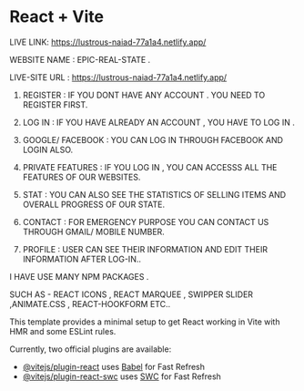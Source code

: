 # React + Vite
LIVE LINK:   https://lustrous-naiad-77a1a4.netlify.app/


 WEBSITE NAME : EPIC-REAL-STATE .

 LIVE-SITE URL : https://lustrous-naiad-77a1a4.netlify.app/



 <FEATURES>

 1. REGISTER : IF YOU DONT HAVE ANY ACCOUNT . YOU NEED TO REGISTER FIRST.

 2. LOG IN    : IF YOU HAVE ALREADY AN ACCOUNT , YOU HAVE TO LOG IN .

 3. GOOGLE/ FACEBOOK : YOU CAN LOG IN THROUGH FACEBOOK AND LOGIN ALSO.

 4. PRIVATE FEATURES : IF YOU LOG IN , YOU CAN ACCESSS ALL THE FEATURES OF OUR WEBSITES.

 5. STAT : YOU CAN ALSO SEE THE STATISTICS OF SELLING ITEMS AND OVERALL PROGRESS OF OUR STATE.

 6. CONTACT : FOR EMERGENCY PURPOSE YOU CAN CONTACT US THROUGH GMAIL/ MOBILE NUMBER.

 7. PROFILE : USER CAN SEE THEIR INFORMATION AND EDIT THEIR INFORMATION AFTER LOG-IN..



 <NPM PACKAGE>

 I HAVE USE MANY NPM PACKAGES .

 SUCH AS - REACT ICONS , REACT MARQUEE , SWIPPER SLIDER ,ANIMATE.CSS , REACT-HOOKFORM ETC..

This template provides a minimal setup to get React working in Vite with HMR and some ESLint rules.

Currently, two official plugins are available:

- [@vitejs/plugin-react](https://github.com/vitejs/vite-plugin-react/blob/main/packages/plugin-react/README.md) uses [Babel](https://babeljs.io/) for Fast Refresh
- [@vitejs/plugin-react-swc](https://github.com/vitejs/vite-plugin-react-swc) uses [SWC](https://swc.rs/) for Fast Refresh
